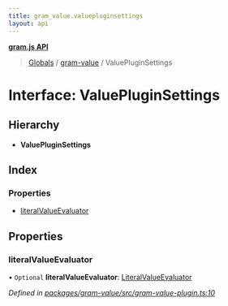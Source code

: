 ```yaml
---
title: gram_value.valuepluginsettings
layout: api
---
```


**[gram.js API](../README.md)**

> [Globals](../globals.md) / [gram-value](../modules/gram_value.md) / ValuePluginSettings

# Interface: ValuePluginSettings

## Hierarchy

* **ValuePluginSettings**

## Index

### Properties

* [literalValueEvaluator](gram_value.valuepluginsettings.md#literalvalueevaluator)

## Properties

### literalValueEvaluator

• `Optional` **literalValueEvaluator**: [LiteralValueEvaluator](../modules/gram_value.md#literalvalueevaluator)

*Defined in [packages/gram-value/src/gram-value-plugin.ts:10](https://github.com/gram-data/gram-js/blob/4edc28f/packages/gram-value/src/gram-value-plugin.ts#L10)*
